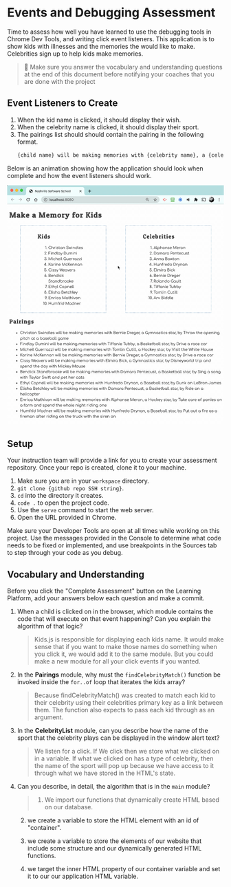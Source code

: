 # Events and Debugging Assessment

Time to assess how well you have learned to use the debugging tools in Chrome Dev Tools, and writing click event listeners. This application is to show kids with illnesses and the memories the would like to make. Celebrities sign up to help kids make memories.

> 🧨 Make sure you answer the vocabulary and understanding questions at the end of this document before notifying your coaches that you are done with the project

## Event Listeners to Create

1. When the kid name is clicked, it should display their wish.
1. When the celebrity name is clicked, it should display their sport.
1. The pairings list should should contain the pairing in the following format.
    ```html
    {child name} will be making memories with {celebrity name}, a {celebrity sport} star, by {child wish}
    ```

Below is an animation showing how the application should look when complete and how the event listeners should work.

<img src="./images/debugging-events-assessment.gif" width="700px">

## Setup

Your instruction team will provide a link for you to create your assessment repository. Once your repo is created, clone it to your machine.

1. Make sure you are in your `workspace` directory.
1. `git clone {github repo SSH string}`.
1. `cd` into the directory it creates.
1. `code .` to open the project code.
1. Use the `serve` command to start the web server.
1. Open the URL provided in Chrome.

Make sure your Developer Tools are open at all times while working on this project. Use the messages provided in the Console to determine what code needs to be fixed or implemented, and use breakpoints in the Sources tab to step through your code as you debug.

## Vocabulary and Understanding

Before you click the "Complete Assessment" button on the Learning Platform, add your answers below each question and make a commit.

1. When a child is clicked on in the browser, which module contains the code that will execute on that event happening? Can you explain the algorithm of that logic?

   > Kids.js is responsible for displaying each kids name. It would make sense that if you want to make those names do something when you click it, we would add it to the same module. But you could make a new module for all your click events if you wanted.

2. In the **Pairings** module, why must the `findCelebrityMatch()` function be invoked inside the `for..of` loop that iterates the kids array?

   > Because findCelebrityMatch() was created to match each kid to their celebrity using their celebrities primary key as a link between them. The function also expects to pass each kid through as an argument.

3. In the **CelebrityList** module, can you describe how the name of the sport that the celebrity plays can be displayed in the window alert text?

   > We listen for a click. If We click then we store what we clicked on in a variable. If what we clicked on has a type of celebrity, then the name of the sport will pop up because we have access to it through what we have stored in the HTML's state.

4. Can you describe, in detail, the algorithm that is in the `main` module?

   > 1. We import our functions that dynamically create HTML based on our database.

   2. we create a variable to store the HTML element with an id of "container".

   3. we create a variable to store the elements of our website that include some structure and our dynamically generated HTML functions.

   4. we target the inner HTML property of our container variable and set it to our our application HTML variable.


